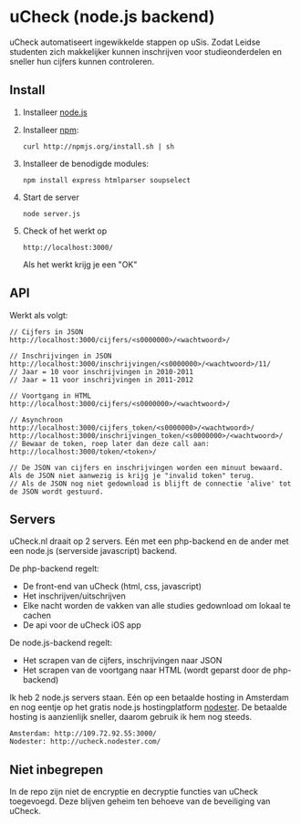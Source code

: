 uCheck (node.js backend)
======
 
uCheck automatiseert ingewikkelde stappen op uSis. Zodat Leidse studenten zich makkelijker kunnen inschrijven voor studieonderdelen en sneller hun cijfers kunnen controleren.
 
Install
-------
1.	Installeer [node.js](https://github.com/joyent/node/wiki)
2.	Installeer [npm](https://github.com/isaacs/npm): 

		curl http://npmjs.org/install.sh | sh
	
3.	Installeer de benodigde modules:
	
		npm install express htmlparser soupselect
	
4.	Start de server
	
		node server.js
 
5.	Check of het werkt op
	
		http://localhost:3000/
		
	Als het werkt krijg je een "OK"
	
API
---
Werkt als volgt:
	
	// Cijfers in JSON
	http://localhost:3000/cijfers/<s0000000>/<wachtwoord>/
	
	// Inschrijvingen in JSON
	http://localhost:3000/inschrijvingen/<s0000000>/<wachtwoord>/11/
	// Jaar = 10 voor inschrijvingen in 2010-2011
	// Jaar = 11 voor inschrijvingen in 2011-2012
		 
	// Voortgang in HTML
	http://localhost:3000/cijfers/<s0000000>/<wachtwoord>/	 
		
	// Asynchroon
	http://localhost:3000/cijfers_token/<s0000000>/<wachtwoord>/	
	http://localhost:3000/inschrijvingen_token/<s0000000>/<wachtwoord>/
	// Bewaar de token, roep later dan deze call aan:
	http://localhost:3000/token/<token>/
	
	// De JSON van cijfers en inschrijvingen worden een minuut bewaard. Als de JSON niet aanwezig is krijg je "invalid token" terug.
	// Als de JSON nog niet gedownload is blijft de connectie 'alive' tot de JSON wordt gestuurd.
		 
Servers
-------

uCheck.nl draait op 2 servers. Eén met een php-backend en de ander met een node.js (serverside javascript) backend.

De php-backend regelt:

*	De front-end van uCheck (html, css, javascript)
*	Het inschrijven/uitschrijven
*	Elke nacht worden de vakken van alle studies gedownload om lokaal te cachen
*	De api voor de uCheck iOS app

De node.js-backend regelt:

*	Het scrapen van de cijfers, inschrijvingen naar JSON
*	Het scrapen van de voortgang naar HTML (wordt geparst door de php-backend)

Ik heb 2 node.js servers staan. Eén op een betaalde hosting in Amsterdam en nog eentje op het gratis node.js hostingplatform [nodester](http://nodester.com/). De betaalde hosting is aanzienlijk sneller, daarom gebruik ik hem nog steeds.
	
	Amsterdam: http://109.72.92.55:3000/
	Nodester: http://ucheck.nodester.com/

Niet inbegrepen
---------------

In de repo zijn niet de encryptie en decryptie functies van uCheck toegevoegd. Deze blijven geheim ten behoeve van de beveiliging van uCheck.